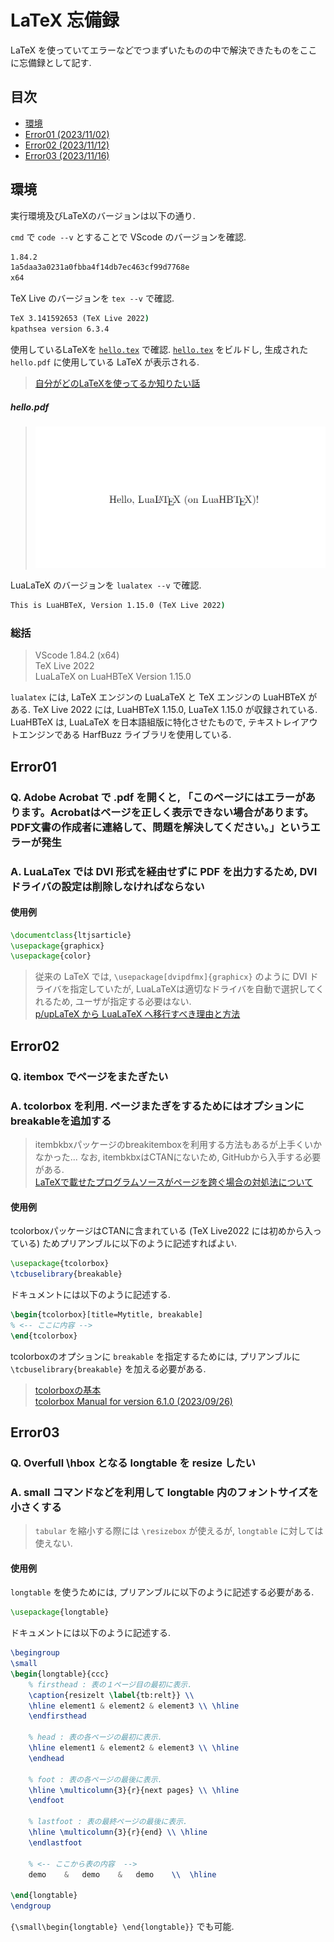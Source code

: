 # LaTeX 忘備録

LaTeX を使っていてエラーなどでつまずいたものの中で解決できたものをここに忘備録として記す.

## 目次

- [環境](#環境)
- [Error01 (2023/11/02)](#error01)
- [Error02 (2023/11/12)](#error02)
- [Error03 (2023/11/16)](#error03)

## 環境

実行環境及びLaTeXのバージョンは以下の通り.

`cmd` で `code --v` とすることで VScode のバージョンを確認.

```cmd
1.84.2
1a5daa3a0231a0fbba4f14db7ec463cf99d7768e
x64
```

TeX Live のバージョンを `tex --v` で確認.

```cmd
TeX 3.141592653 (TeX Live 2022)
kpathsea version 6.3.4
```

使用しているLaTeXを [`hello.tex`](https://gist.github.com/zr-tex8r/27bc6ddf376d4f716e7276c7dad5ec75) で確認. [`hello.tex`](https://gist.github.com/zr-tex8r/27bc6ddf376d4f716e7276c7dad5ec75) をビルドし, 生成された `hello.pdf` に使用している LaTeX が表示される.

> <a href="https://qiita.com/zr_tex8r/items/a924be192ecea7e6bbe4" target="_blank">自分がどのLaTeXを使ってるか知りたい話</a>

##### hello.pdf

> ![hello](hello.png)

LuaLaTeX のバージョンを `lualatex --v` で確認.

```cmd
This is LuaHBTeX, Version 1.15.0 (TeX Live 2022)
```

### 総括

> VScode 1.84.2 (x64)  
> TeX Live 2022  
> LuaLaTeX on LuaHBTeX Version 1.15.0  

`lualatex` には, LaTeX エンジンの LuaLaTeX と TeX エンジンの LuaHBTeX がある. TeX Live 2022 には, LuaHBTeX 1.15.0, LuaTeX 1.15.0 が収録されている. LuaHBTeX は, LuaLaTeX を日本語組版に特化させたもので, テキストレイアウトエンジンである HarfBuzz ライブラリを使用している.

## Error01

### Q. Adobe Acrobat で .pdf を開くと, 「このページにはエラーがあります。Acrobatはページを正しく表示できない場合があります。PDF文書の作成者に連絡して、問題を解決してください。」というエラーが発生

### A. LuaLaTex では DVI 形式を経由せずに PDF を出力するため, DVI ドライバの設定は削除しなければならない

#### 使用例

```latex
\documentclass{ltjsarticle}
\usepackage{graphicx}
\usepackage{color} 
```

>従来の LaTeX では, `\usepackage[dvipdfmx]{graphicx}` のように DVI ドライバを指定していたが, LuaLaTeXは適切なドライバを自動で選択してくれるため, ユーザが指定する必要はない.  
><a href="https://www.metaphysica.info/uplatex-to-lualatex/" target="_blank">p/upLaTeX から LuaLaTeX へ移行すべき理由と方法</a>

## Error02

### Q. itembox でページをまたぎたい

### A. tcolorbox を利用. ページまたぎをするためにはオプションにbreakableを追加する

>itembkbxパッケージのbreakitemboxを利用する方法もあるが上手くいかなかった...
なお, itembkbxはCTANにないため, GitHubから入手する必要がある.  
><a href="https://muscle-keisuke.hatenablog.com/entry/2016/02/11/195004" target="_blank">LaTeXで載せたプログラムソースがページを跨ぐ場合の対処法について</a>

#### 使用例

tcolorboxパッケージはCTANに含まれている (TeX Live2022 には初めから入っている) ためプリアンブルに以下のように記述すればよい.

```latex
\usepackage{tcolorbox}
\tcbuselibrary{breakable}
```

ドキュメントには以下のように記述する.

```latex
\begin{tcolorbox}[title=Mytitle, breakable]
% <-- ここに内容 -->
\end{tcolorbox}
```

tcolorboxのオプションに `breakable` を指定するためには, プリアンブルに `\tcbuselibrary{breakable}` を加える必要がある.

><a href="https://texmedicine.hatenadiary.jp/entry/2015/12/17/000339" target="_blank">tcolorboxの基本</a>  
><a href="https://ctan.math.washington.edu/tex-archive/macros/latex/contrib/tcolorbox/tcolorbox.pdf" target="_blank">tcolorbox Manual for version 6.1.0 (2023/09/26)</a>

## Error03

### Q. Overfull \hbox となる longtable を resize したい

### A. small コマンドなどを利用して longtable 内のフォントサイズを小さくする

> `tabular` を縮小する際には `\resizebox` が使えるが, `longtable` に対しては使えない.

#### 使用例

`longtable` を使うためには, プリアンブルに以下のように記述する必要がある.

```latex
\usepackage{longtable}
```

ドキュメントには以下のように記述する.

```latex
\begingroup
\small
\begin{longtable}{ccc}
    % firsthead : 表の１ページ目の最初に表示.
    \caption{resizelt \label{tb:relt}} \\
    \hline element1 & element2 & element3 \\ \hline
    \endfirsthead

    % head : 表の各ページの最初に表示. 
    \hline element1 & element2 & element3 \\ \hline
    \endhead

    % foot : 表の各ページの最後に表示. 
    \hline \multicolumn{3}{r}{next pages} \\ \hline
    \endfoot

    % lastfoot : 表の最終ページの最後に表示. 
    \hline \multicolumn{3}{r}{end} \\ \hline
    \endlastfoot

    % <-- ここから表の内容  -->
    demo    &   demo    &   demo    \\  \hline

\end{longtable}
\endgroup
```

`{\small\begin{longtable} \end{longtable}}` でも可能.
